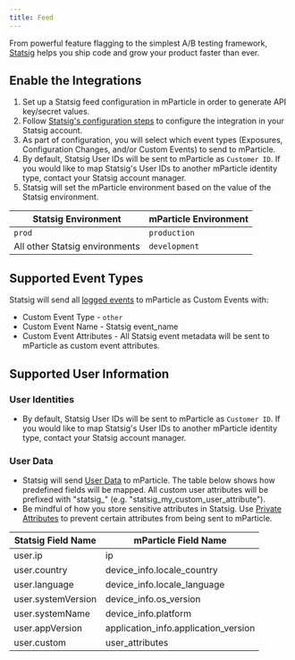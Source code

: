 ```yaml
---
title: Feed
---
```


From powerful feature flagging to the simplest A/B testing framework, [Statsig](https://www.statsig.com) helps you ship code and grow your product faster than ever.

## Enable the Integrations

1. Set up a Statsig feed configuration in mParticle in order to generate API key/secret values.
2. Follow [Statsig's configuration steps](https://docs.statsig.com/integrations/data-connectors/mparticle#configuring-outbound-events) to configure the integration in your Statsig account.
3. As part of configuration, you will select which event types (Exposures, Configuration Changes, and/or Custom Events) to send to mParticle. 
4. By default, Statsig User IDs will be sent to mParticle as `Customer ID`. If you would like to map Statsig's User IDs to another mParticle identity type, contact your Statsig account manager.
5. Statsig will set the mParticle environment based on the value of the Statsig environment.

| Statsig Environment | mParticle Environment 
|---|---|
| `prod` | `production` |
| All other Statsig environments | `development`

## Supported Event Types

Statsig will send all [logged events](https://docs.statsig.com/guides/logging-events) to mParticle as Custom Events with:

* Custom Event Type - `other`
* Custom Event Name - Statsig event_name
* Custom Event Attributes - All Statsig event metadata will be sent to mParticle as custom event attributes.

## Supported User Information

### User Identities

* By default, Statsig User IDs will be sent to mParticle as `Customer ID`. If you would like to map Statsig's User IDs to another mParticle identity type, contact your Statsig account manager.

### User Data

* Statsig will send [User Data](https://docs.statsig.com/client/concepts/user) to mParticle. The table below shows how predefined fields will be mapped. All custom user attributes will be prefixed with "statsig_" (e.g. "statsig_my_custom_user_attribute").
* Be mindful of how you store sensitive attributes in Statsig. Use [Private Attributes](https://docs.statsig.com/client/concepts/user#have-sensitive-user-pii-data-that-should-not-be-logged) to prevent certain attributes from being sent to mParticle.

| Statsig Field Name | mParticle Field Name |
|---|---|
| user.ip | ip |
| user.country | device_info.locale_country |
| user.language | device_info.locale_language |
| user.systemVersion | device_info.os_version |
| user.systemName | device_info.platform |
| user.appVersion | application_info.application_version |
| user.custom | user_attributes |
